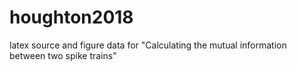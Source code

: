 # houghton2018
latex source and figure data for "Calculating the mutual information between two spike trains"

